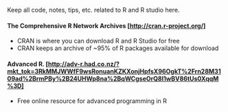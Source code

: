 Keep all code, notes, tips, etc. related to R and R studio here.

#### The Comprehensive R Network Archives [http://cran.r-project.org/]
* CRAN is where you can download R and R Studio for free
* CRAN keeps an archive of ~95% of R packages available for download

#### Advanced R. [http://adv-r.had.co.nz/?mkt_tok=3RkMMJWWfF9wsRonuanKZKXonjHpfsX96OgkT%2Frn28M3109ad%2BrmPBy%2B24UHWp8na%2BqWCgseOrQ8l1wBV86tUs0XqqM%3D]
*  Free online resource for advanced programming in R
